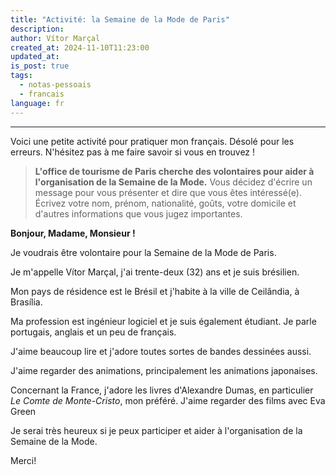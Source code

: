 ```yaml
---
title: "Activité: la Semaine de la Mode de Paris"
description: 
author: Vítor Marçal
created_at: 2024-11-10T11:23:00
updated_at: 
is_post: true
tags:
  - notas-pessoais
  - francais
language: fr
---
```

----

Voici une petite activité pour pratiquer mon français. Désolé pour les erreurs. N'hésitez pas à me faire savoir si vous en trouvez !

> **L'office de tourisme de Paris cherche des volontaires pour aider à l'organisation de la Semaine de la Mode.**
> Vous décidez d'écrire un message pour vous présenter et dire que vous êtes intéressé(e).
   Écrivez votre nom, prénom, nationalité, goûts, votre domicile et d'autres informations que vous jugez importantes.

**Bonjour, Madame, Monsieur !**

Je voudrais être volontaire pour la Semaine de la Mode de Paris.

Je m'appelle Vítor Marçal, j'ai trente-deux (32) ans et je suis brésilien.

Mon pays de résidence est le Brésil et j'habite à la ville de Ceilândia, à Brasília.

Ma profession est ingénieur logiciel et je suis également étudiant. Je parle portugais, anglais et un peu de français.

J'aime beaucoup lire et j'adore toutes sortes de bandes dessinées aussi.

J'aime regarder des animations, principalement les animations japonaises.

Concernant la France, j'adore les livres d'Alexandre Dumas, en particulier _Le Comte de Monte-Cristo_, mon préféré. J'aime regarder des films avec Eva Green

Je serai très heureux si je peux participer et aider à l'organisation de la Semaine de la Mode.

Merci!